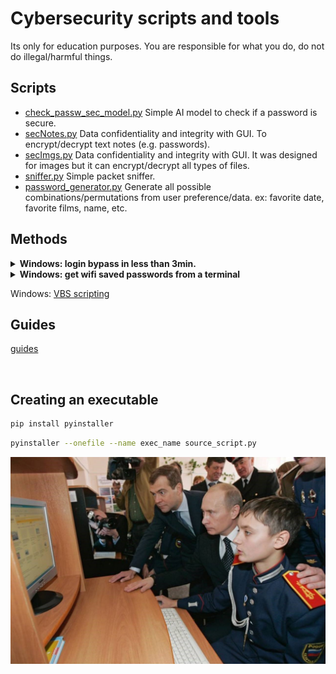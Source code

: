 # Cybersecurity scripts and tools

Its only for education purposes. You are responsible for what you do, do not do illegal/harmful things.

## Scripts
- [check_passw_sec_model.py](./check_passw_sec_model.py) Simple AI model to check if a password is secure.
- [secNotes.py](./secNotes.py) Data confidentiality and integrity with GUI. To encrypt/decrypt text notes (e.g. passwords).
- [secImgs.py](./secImgs.py) Data confidentiality and integrity with GUI. It was designed for images but it can encrypt/decrypt all types of files.
- [sniffer.py](./sniffer.py) Simple packet sniffer.
- [password_generator.py](./password_generator.py) Generate all possible combinations/permutations from user preference/data. ex: favorite date, favorite films, name, etc.

## Methods
<!--- Windows --->
<details closed>
<summary><b>Windows: login bypass in less than 3min. </b></summary>
Execute the following commands.
<br>
  
```cmd
to do
```
</details>

<!--- Windows --->
<details closed>
<summary><b>Windows: get wifi saved passwords from a terminal</b></summary>
Execute the following command:
<br>

```cmd
netsh wlan show profiles
```
choose the profile of interest, then:
```cmd
netsh wlan show profile name=<ProfileName> key=clear
```
</details>

<!--- Windows --->
Windows: [VBS scripting](./VBScripts)


## Guides 
[guides](./guides)

<br>

## Creating an executable
```bash
pip install pyinstaller
```
```bash
pyinstaller --onefile --name exec_name source_script.py
```
![sec-tools](./ypcUniform.jpg)
